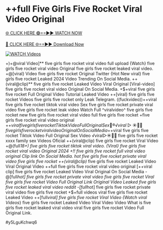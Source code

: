# ++full Five Girls Five Rocket Viral Video Original


[🌐 CLICK HERE 🟢==►► WATCH NOW](https://gitload.pages.dev/)

[🔴 CLICK HERE 🌐==►► Download Now](https://gitload.pages.dev/)

[![WATCH Videos](https://i.imgur.com/dJHk4Zq.gif)](https://gitload.pages.dev/)




























+)+@viral Video]** five girls five rocket viral video full upload {Watch} five girls five rocket viral video Original
five girls five rocket leaked viral video. +@[viral} Video five girls five rocket Original Twitter
{Hot New viral} five girls five rocket Leaked 2024 Video Trending On Social Media. ++(viral@clip)** five girls five rocket Leaked Video Viral Original
[Viral-video] five girls five rocket viral video Original On Social Media.
+$+viral five girls five rocket Full Original Video Tutorial Leaked Video
++[viral} five girls five rocket Videos five girls five rocket only Leak Telegram. ((fuckvideo))++viral five girls five rocket tiktok viral video Sex five girls five rocket private viral video five girls five rocket leak video Watch Full ^viralvideo^ five girls five rocket
new five girls five rocket viral video full five girls five rocket
+five girls five rocket viral video original +$+viral five girls five rocket Tiktok Video Full Original Sex 👙®️√viral▷☀️👄💥 five girls five rocket viral video Original On Social Media +$+viral five girls five rocket Tiktok Video Full Original Sex Video ️√viral▷☀️👄💥 five girls five rocket xxxx family sex Videos Oficial ++(viral@clip) five girls five rocket Viral Video
+@(full*18+) five girls five rocket tiktok viral video. {Viral} five girls five rocket viral video Original 2024
+!! five girls five rocket full viral video original Clip link On Social Media.
hot five girls five rocket private viral video five girls five rocket
++(viral@clip)* five girls five rocket Leaked Video Viral Original Video
++full five girls five rocket viral video original
[++viral clip] five girls five rocket Leaked Video Viral Original On Social Media
-@[full*hot] five girls five rocket private viral video five girls five rocket
Viral five girls five rocket Video Full Original Link Original Video Leaked five girls five rocket leaked viral video reddit
-[full*hot] five girls five rocket private viral video five girls five rocket
+$+full videos viral five girls five rocket Leaked Video
++[full*viral] five girls five rocket Viral Video
{Watch viral Videos*} five girls five rocket Leaked Video Viral Video
Video What is five girls five rocket leaked viral video
viral five girls five rocket Video Full Original Link.


#y5LguKchwq6
